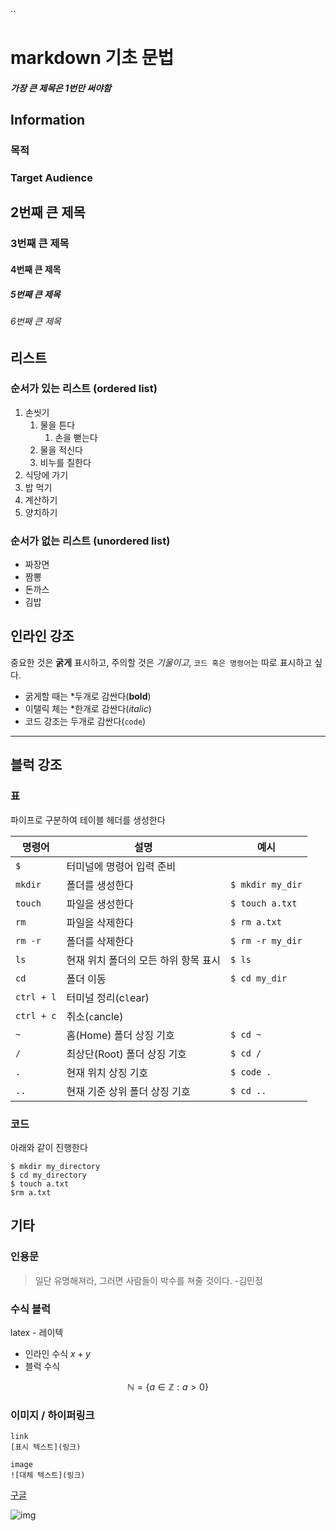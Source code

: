 ``
# markdown 기초 문법

##### 가장 큰 제목은 1번만 써야함

## Information

### 목적
### Target Audience
### 

## 2번째 큰 제목

### 3번째 큰 제목

#### 4번째 큰 제목

##### 5번째 큰 제목

###### 6번째 큰 제목


## 리스트

### 순서가 있는 리스트 (ordered list)
 1. 손씻기
    1. 물을 튼다
       1. 손을 뻗는다
    2. 물을 적신다
    3. 비누를 칠한다 
 2. 식당에 가기
 3. 밥 먹기
 4. 계산하기
 5. 양치하기
### 순서가 없는 리스트 (unordered list)
- 짜장면
- 짬뽕
- 돈까스
- 김밥 

## 인라인 강조
중요한 것은 **굵게** 표시하고, 주의할 것은 *기울이고*, `코드 혹은 명령어`는 따로 표시하고 싶다.
- 굵게할 때는 *두개로 감싼다(**bold**)
- 이탤릭 체는 *한개로 감싼다(*italic*)
- 코드 강조는 두개로 감싼다(`code`)

---

## 블럭 강조

### 표
파이프로 구분하여 테이블 헤더를 생성한다

|명령어|설명|예시|
|-|-|-|
|`$`|터미널에 명령어 입력 준비| |
|`mkdir`|폴더를 생성한다|`$ mkdir my_dir`|
|`touch`|파일을 생성한다|`$ touch a.txt` |
|`rm`|파일을 삭제한다|`$ rm a.txt` |
|`rm -r`|폴더를 삭제한다 |`$ rm -r my_dir` |
|`ls`|현재 위치 폴더의 모든 하위 항목 표시 |`$ ls`|
|`cd`|폴더 이동 |`$ cd my_dir` |
|`ctrl + l` |터미널 정리(c`l`ear) | |
|`ctrl + c` |취소(`c`ancle)| |
|`~`|홈(Home) 폴더 상징 기호 |`$ cd ~`|
|`/`|최상단(Root) 폴더 상징 기호 |`$ cd /`|
|`.`|현재 위치 상징 기호 |`$ code .`|
|`..`|현재 기준 상위 폴더 상징 기호|`$ cd ..`|


### 코드

아래와 같이 진행한다
```
$ mkdir my_directory
$ cd my_directory
$ touch a.txt
$rm a.txt
```

## 기타
### 인용문

> 일단 유명해져라, 그러면 사람들이 박수를 쳐줄 것이다.
> -김민정

### 수식 블럭
latex - 레이텍

- 인라인 수식 $x + y$
- 블럭 수식

$$
\mathbb{N} = \{ a \in \mathbb{Z} : a > 0 \}
$$

### 이미지 / 하이퍼링크
```
link
[표시 텍스트](링크) 

image
![대체 텍스트](링크)
```

[구글](https://google.com)

![img](https://cdn.travie.com/news/photo/first/201710/img_19975_1.jpg)